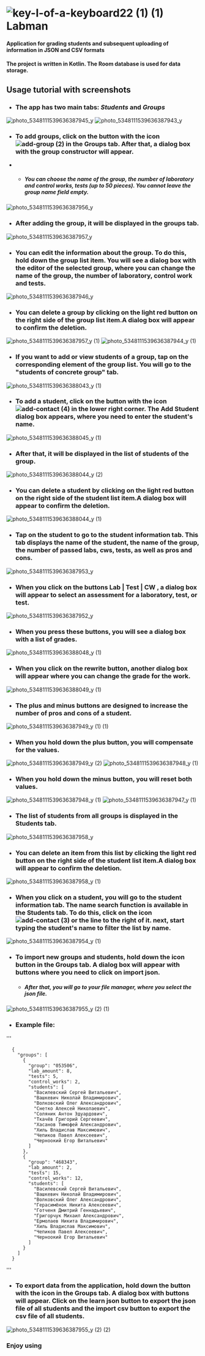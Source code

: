 
# ![key-l-of-a-keyboard22 (1) (1)](https://user-images.githubusercontent.com/78792353/195466447-3af5057a-684f-42b7-8751-11d04818c370.png) Labman
#### Application for grading students and subsequent uploading of information in JSON and CSV formats
#### The project is written in Kotlin. The Room database is used for data storage.
## Usage tutorial with screenshots
  * ### The app has two main tabs: *Students* and *Groups*
  ![photo_5348111539636387945_y](https://user-images.githubusercontent.com/78792353/195435312-1b999678-d42c-416e-836c-4d8ee1f7078e.jpg)
  ![photo_5348111539636387943_y](https://user-images.githubusercontent.com/78792353/195435308-bc8dfbff-c508-43a5-a023-d24316364d7e.jpg)
  * ### To add groups, click on the button with the icon ![add-group (2)](https://user-images.githubusercontent.com/78792353/195437756-8c3b6377-a4f9-4bbe-8611-461f174b6012.png) in the Groups tab. After that, a dialog box with the group constructor will appear.
  * 
    * ##### You can choose the name of the group, the number of laboratory and control works, tests (up to 50 pieces). You cannot leave the group name field empty.
  ![photo_5348111539636387956_y](https://user-images.githubusercontent.com/78792353/195438530-2dbb0f76-bf24-43f3-b882-e59612516ae9.jpg)

  * ### Аfter adding the group, it will be displayed in the groups tab.
  ![photo_5348111539636387957_y](https://user-images.githubusercontent.com/78792353/195452909-9381ba34-7c34-404f-82a5-2a7cc20ad7fc.jpg)
  
  * ### You can edit the information about the group. To do this, hold down the group list item. You will see a dialog box with the editor of the selected group, where you can change the name of the group, the number of laboratory, control work and tests.
  ![photo_5348111539636387946_y](https://user-images.githubusercontent.com/78792353/195452958-44583c75-12af-4204-943a-c00a04ca9ec7.jpg)

  * ### You can delete a group by clicking on the light red button on the right side of the group list item.A dialog box will appear to confirm the deletion.
  ![photo_5348111539636387957_y (1)](https://user-images.githubusercontent.com/78792353/195453153-ef0f3ce4-9f29-4a34-a455-54aadfd3ff78.jpg)
  ![photo_5348111539636387944_y (1)](https://user-images.githubusercontent.com/78792353/195453274-c5f099cd-405d-4c88-9b09-3736162fcf33.jpg)

  * ### If you want to add or view students of a group, tap on the corresponding element of the group list. You will go to the "students of concrete group" tab.
  ![photo_5348111539636388043_y (1)](https://user-images.githubusercontent.com/78792353/195453568-2f10688b-0358-4012-804f-8353c5faaf64.jpg)

  * ### To add a student, click on the button with the icon ![add-contact (4)](https://user-images.githubusercontent.com/78792353/195464375-66725e80-e781-4df3-a128-76f199a7e53b.png) in the lower right corner. The Add Student dialog box appears, where you need to enter the student's name.
  ![photo_5348111539636388045_y (1)](https://user-images.githubusercontent.com/78792353/195454814-0f93dba5-8d80-492c-a193-afe56b00f658.jpg)

  * ###  Аfter that, it will be displayed in the list of students of the group.
  ![photo_5348111539636388044_y (2)](https://user-images.githubusercontent.com/78792353/195454685-b8790f63-1b0c-485b-8dd0-3c349b562ba1.jpg)


  * ### You can delete a student by clicking on the light red button on the right side of the student list item.A dialog box will appear to confirm the deletion.
  ![photo_5348111539636388044_y (1)](https://user-images.githubusercontent.com/78792353/195454159-c5001b41-d078-4af7-8aeb-ec8a401b3caa.jpg)

  * ### Tap on the student to go to the student information tab. This tab displays the name of the student, the name of the group, the number of passed labs, cws, tests, as well as pros and cons.
  ![photo_5348111539636387953_y](https://user-images.githubusercontent.com/78792353/195454262-f202d4f6-2e01-4495-8e3a-bf0c71ac7d79.jpg)

  * ### When you click on the buttons Lab | Test | CW , a dialog box will appear to select an assessment for a laboratory, test, or test. 
  ![photo_5348111539636387952_y](https://user-images.githubusercontent.com/78792353/195454328-8e64f4d6-9201-4345-8b66-3dc310ffa255.jpg)

  * ### When you press these buttons, you will see a dialog box with a list of grades. 
  ![photo_5348111539636388048_y (1)](https://user-images.githubusercontent.com/78792353/195455166-76a4d145-ba93-4ce8-8e02-6be802fd7f15.jpg)

  * ### When you click on the rewrite button, another dialog box will appear where you can change the grade for the work. 
  ![photo_5348111539636388049_y (1)](https://user-images.githubusercontent.com/78792353/195455350-937b219f-2fb2-472a-b43e-8ce1f5823803.jpg)

  * ### The plus and minus buttons are designed to increase the number of pros and cons of a student. 
  ![photo_5348111539636387949_y (1) (1)](https://user-images.githubusercontent.com/78792353/195456059-6c3df6d5-f0c8-484d-8586-58ea063b94e5.jpg)

  * ### When you hold down the plus button, you will compensate for the values. 
  ![photo_5348111539636387949_y (2)](https://user-images.githubusercontent.com/78792353/195456381-d90e6bc3-7e73-434b-ab2d-a434e287dfbe.jpg)
  ![photo_5348111539636387948_y (1)](https://user-images.githubusercontent.com/78792353/195456390-d9a62511-9823-471c-abe1-d8c8860b8215.jpg)

  * ### When you hold down the minus button, you will reset both values. 
  ![photo_5348111539636387948_y (1)](https://user-images.githubusercontent.com/78792353/195456571-409faaa1-2676-4b73-a1d1-9c156828a074.jpg)
  ![photo_5348111539636387947_y (1)](https://user-images.githubusercontent.com/78792353/195456696-d428473c-8962-4255-92b9-b48ab5156893.jpg)

  * ### The list of students from all groups is displayed in the Students tab. 
  ![photo_5348111539636387958_y](https://user-images.githubusercontent.com/78792353/195456930-ffa62f38-3ee6-455c-8c54-71d270fab434.jpg)


  * ### You can delete an item from this list by clicking the light red button on the right side of the student list item.A dialog box will appear to confirm the deletion.
  ![photo_5348111539636387958_y (1)](https://user-images.githubusercontent.com/78792353/195457096-a1d62331-a2b8-407b-ae2c-49dac7909e73.jpg)

  * ### When you click on a student, you will go to the student information tab. The name search function is available in the Students tab. To do this, click on the icon ![add-contact (3)](https://user-images.githubusercontent.com/78792353/195464034-6b70fa1b-9e6c-4509-bc5c-2fd92613c9d2.png) or the line to the right of it. next, start typing the student's name to filter the list by name.
  ![photo_5348111539636387954_y (1)](https://user-images.githubusercontent.com/78792353/195457285-d0b0b254-6262-4572-8e59-d2699263bb7c.jpg)

  * ### To import new groups and students, hold down the icon button in the Groups tab. A dialog box will appear with buttons where you need to click on import json.
    * ##### After that, you will go to your file manager, where you select the json file.  
  ![photo_5348111539636387955_y (2) (1)](https://user-images.githubusercontent.com/78792353/195461126-8c60360f-ce70-48b7-8313-13b1aa278a4a.jpg)
  * ### Example file:
  '''

      {
        "groups": [
          {
            "group": "053506",
            "lab_amount": 8,
            "tests": 5,
            "control_works": 2,
            "students": [
              "Василевский Сергей Витальевич",
              "Вашкевич Николай Владимирович",
              "Волковский Олег Александрович",
              "Снетко Алексей Николаевич",
              "Соляник Антон Эдуардович",
              "Ткачёв Григорий Сергеевич",
              "Хасанов Тимофей Александрович",
              "Хиль Владислав Максимович",
              "Чепиков Павел Алексеевич",
              "Черноокий Егор Витальевич"
            ]
          },
          {
            "group": "468343",
            "lab_amount": 2,
            "tests": 15,
            "control_works": 12,
            "students": [
              "Василевский Сергей Витальевич",
              "Вашкевич Николай Владимирович",
              "Волковский Олег Александрович",
              "Герасимёнок Никита Алексеевич",
              "Готченя Дмитрий Геннадьевич",
              "Григорчук Михаил Александрович",
              "Ермолаев Никита Владимирович",
              "Хиль Владислав Максимович",
              "Чепиков Павел Алексеевич",
              "Черноокий Егор Витальевич"
            ]
          }
        ]
      }
  '''

  * ### To export data from the application, hold down the button with the icon in the Groups tab. A dialog box with buttons will appear. Click on the learn json button to export the json file of all students and the import csv button to export the csv file of all students.
![photo_5348111539636387955_y (2) (2)](https://user-images.githubusercontent.com/78792353/195461092-b3a79c01-706a-4b42-bae6-33175038d96b.jpg)


### Enjoy using
